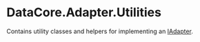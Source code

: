 ﻿# DataCore.Adapter.Utilities

Contains utility classes and helpers for implementing an [IAdapter](/src/DataCore.Adapter/IAdapter.cs).